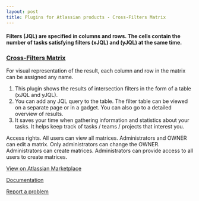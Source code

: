 ```yaml
---
layout: post
title: Plugins for Atlassian products - Cross-Filters Matrix
---
```

#### Filters (JQL) are specified in columns and rows. The cells contain the number of tasks satisfying filters (xJQL) and (yJQL) at the same time.
### [Cross-Filters Matrix](https://marketplace.atlassian.com/manage/apps/1220719)

For visual representation of the result, each column and row in the matrix can be assigned any name.

1. This plugin shows the results of intersection filters in the form of a table (xJQL and yJQL).
2. You can add any JQL query to the table. The filter table can be viewed on a separate page or in a gadget. You can also go to a detailed overview of results.
3. It saves your time when gathering information and statistics about your tasks. It helps keep track of tasks / teams / projects that interest you.

Access rights.
All users can view all matrices.
Administrators and OWNER can edit a matrix. Only administrators can change the OWNER.
Administrators can create matrices. Administrators can provide access to all users to create matrices.



[View on Atlassian Marketplace](https://marketplace.atlassian.com/manage/apps/1220719)

[Documentation](https://bitbucket.org/jibrok/cross-filters-matrix/wiki/Home)

[Report a problem](https://bitbucket.org/jibrok/cross-filters-matrix/issues?status=new&status=open)


